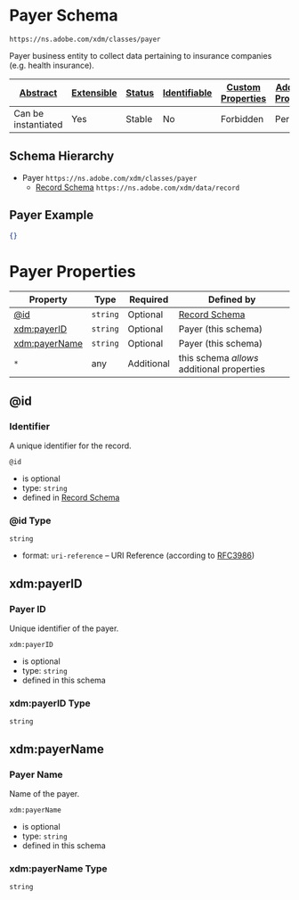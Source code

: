 
# Payer Schema

```
https://ns.adobe.com/xdm/classes/payer
```

Payer business entity to collect data pertaining to insurance companies (e.g. health insurance).

| [Abstract](../../abstract.md) | [Extensible](../../extensions.md) | [Status](../../status.md) | [Identifiable](../../id.md) | [Custom Properties](../../extensions.md) | [Additional Properties](../../extensions.md) | Defined In |
|-------------------------------|-----------------------------------|---------------------------|-----------------------------|------------------------------------------|----------------------------------------------|------------|
| Can be instantiated | Yes | Stable | No | Forbidden | Permitted | [classes/payer.schema.json](classes/payer.schema.json) |
## Schema Hierarchy

* Payer `https://ns.adobe.com/xdm/classes/payer`
  * [Record Schema](../behaviors/record.schema.md) `https://ns.adobe.com/xdm/data/record`


## Payer Example
```json
{}
```

# Payer Properties

| Property | Type | Required | Defined by |
|----------|------|----------|------------|
| [@id](#id) | `string` | Optional | [Record Schema](../behaviors/record.schema.md#id) |
| [xdm:payerID](#xdmpayerid) | `string` | Optional | Payer (this schema) |
| [xdm:payerName](#xdmpayername) | `string` | Optional | Payer (this schema) |
| `*` | any | Additional | this schema *allows* additional properties |

## @id
### Identifier

A unique identifier for the record.

`@id`
* is optional
* type: `string`
* defined in [Record Schema](../behaviors/record.schema.md#id)

### @id Type


`string`
* format: `uri-reference` – URI Reference (according to [RFC3986](https://tools.ietf.org/html/rfc3986))






## xdm:payerID
### Payer ID

Unique identifier of the payer.

`xdm:payerID`
* is optional
* type: `string`
* defined in this schema

### xdm:payerID Type


`string`






## xdm:payerName
### Payer Name

Name of the payer.

`xdm:payerName`
* is optional
* type: `string`
* defined in this schema

### xdm:payerName Type


`string`





